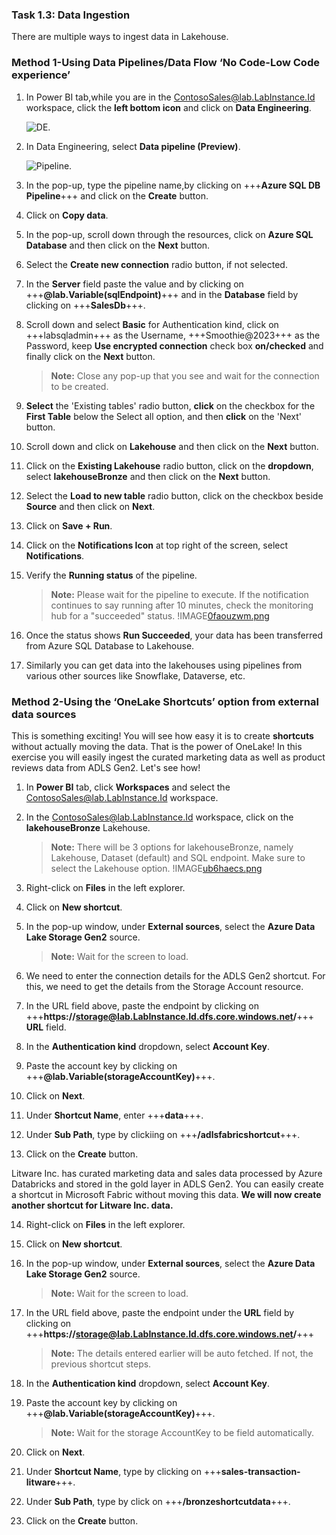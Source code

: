 ### Task 1.3: Data Ingestion
There are multiple ways to ingest data in Lakehouse.
### Method 1-Using Data Pipelines/Data Flow ‘No Code-Low Code experience’

1. In Power BI tab,while you are in the ContosoSales@lab.LabInstance.Id workspace, click the **left bottom icon** and click on **Data Engineering**.

	![DE.](instructions240153/task-1.3.1.png)


2. In Data Engineering, select **Data pipeline (Preview)**.

	![Pipeline.](instructions240153/task-1.3.2.png)

3. In the pop-up, type the pipeline name,by clicking on +++**Azure SQL DB Pipeline**+++ and click on the **Create** button.

4. Click on **Copy data**.

5. In the pop-up, scroll down through the resources, click on **Azure SQL Database** and then click on the **Next** button.

6. Select the **Create new connection** radio button, if not selected.


7. In the **Server** field paste the value and by clicking on +++**@lab.Variable(sqlEndpoint)**+++ and in the **Database** field by clicking on +++**SalesDb**+++.


8. Scroll down and select **Basic** for Authentication kind, click on +++labsqladmin+++ as the Username, +++Smoothie@2023+++ as the Password, keep **Use encrypted connection** check box **on/checked** and finally click on the **Next** button.

	>**Note:** Close any pop-up that you see and wait for the connection to be created.

9. **Select** the 'Existing tables' radio button, **click** on the checkbox for the **First Table** below the Select all option, and then **click** on the 'Next' button.

10. Scroll down and click on **Lakehouse** and then click on the **Next** button.

11. Click on the **Existing Lakehouse** radio button, click on the **dropdown**, select **lakehouseBronze** and then click on the **Next** button.

12. Select the **Load to new table** radio button, click on the checkbox beside **Source** and then click on **Next**.

13. Click on **Save + Run**.

14. Click on the **Notifications Icon** at top right of the screen, select **Notifications**.

15. Verify the **Running status** of the pipeline.

	>**Note:** Please wait for the pipeline to execute. If the notification continues to say running after 10 minutes, check the monitoring hub for a "succeeded" status.
	>!IMAGE[0faouzwm.png](instructions249094/0faouzwm.png)

16. Once the status shows **Run Succeeded**, your data has been transferred from Azure SQL Database to Lakehouse.

17. Similarly you can get data into the lakehouses using pipelines from various other sources like Snowflake, Dataverse, etc.


### Method 2-Using the ‘OneLake Shortcuts’ option from external data sources

This is something exciting! You will see how easy it is to create **shortcuts** without actually moving the data. That is the power of OneLake! In this exercise you will easily ingest the curated marketing data as well as product reviews data from ADLS Gen2. Let's see how!

1. In **Power BI** tab, click **Workspaces** and select the ContosoSales@lab.LabInstance.Id workspace.


2. In the ContosoSales@lab.LabInstance.Id workspace, click on the **lakehouseBronze** Lakehouse.

	>**Note:** There will be 3 options for lakehouseBronze, namely Lakehouse, Dataset (default) and SQL endpoint. Make sure to select the Lakehouse option.
	>!IMAGE[ub6haecs.png](instructions249094/ub6haecs.png)


3. Right-click on **Files** in the left explorer.

4. Click on **New shortcut**.

5. In the pop-up window, under **External sources**, select the **Azure Data Lake Storage Gen2** source.

	>**Note:** Wait for the screen to load.

6. We need to enter the connection details for the ADLS Gen2 shortcut. For this, we need to get the details from the Storage Account resource.

7. In the URL field above, paste the endpoint by clicking on  +++**https://storage@lab.LabInstance.Id.dfs.core.windows.net/**+++ **URL** field.

8. In the **Authentication kind** dropdown, select **Account Key**.

9. Paste the account key by clicking on +++**@lab.Variable(storageAccountKey)**+++.

10. Click on **Next**.

11. Under **Shortcut Name**, enter +++**data**+++.

12. Under **Sub Path**, type by clickiing on +++**/adlsfabricshortcut**+++.

13. Click on the **Create** button.


Litware Inc. has curated marketing data and sales data processed by Azure Databricks and stored in the gold layer in ADLS Gen2. You can easily create a shortcut in Microsoft Fabric without moving this data. **We will now create another shortcut for Litware Inc. data.**

14. Right-click on **Files** in the left explorer.

15. Click on **New shortcut**.

16. In the pop-up window, under **External sources**, select the **Azure Data Lake Storage Gen2** source.

	>**Note:** Wait for the screen to load.

17. In the URL field above, paste the endpoint under the **URL** field by clicking on +++**https://storage@lab.LabInstance.Id.dfs.core.windows.net/**+++

	>**Note:** The details entered earlier will be auto fetched. If not, the previous shortcut steps.

18. In the **Authentication kind** dropdown, select **Account Key**.

19. Paste the account key by clicking on +++**@lab.Variable(storageAccountKey)**+++.

	>**Note:** Wait for the storage AccountKey to be field automatically.

20. Click on **Next**.

21. Under **Shortcut Name**, type by clicking on +++**sales-transaction-litware**+++.

22. Under **Sub Path**, type by click on +++**/bronzeshortcutdata**+++.

23. Click on the **Create** button.
